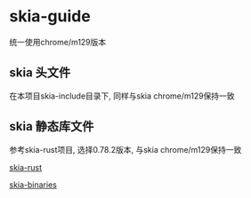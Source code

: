# skia-guide

统一使用chrome/m129版本

## skia 头文件
在本项目skia-include目录下, 同样与skia chrome/m129保持一致

## skia 静态库文件
参考skia-rust项目, 选择0.78.2版本, 与skia chrome/m129保持一致

[skia-rust](https://github.com/rust-skia/rust-skia/tree/0.78.2)

[skia-binaries](https://github.com/rust-skia/skia-binaries/releases/tag/0.78.2)


